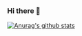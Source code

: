 ### Hi there 👋
[![Anurag's github stats](https://github-readme-stats.vercel.app/api?username=GeekXwb&theme=default)](https://github.com/anuraghazra/github-readme-stats)

<!--
**GeekXwb/GeekXwb** is a ✨ _special_ ✨ repository because its `README.md` (this file) appears on your GitHub profile.

Here are some ideas to get you started:

- 🔭 I’m currently working on ...
- 🌱 I’m currently learning ...
- 👯 I’m looking to collaborate on ...
- 🤔 I’m looking for help with ...
- 💬 Ask me about ...
- 📫 How to reach me: ...
- 😄 Pronouns: ...
- ⚡ Fun fact: ...
-->
